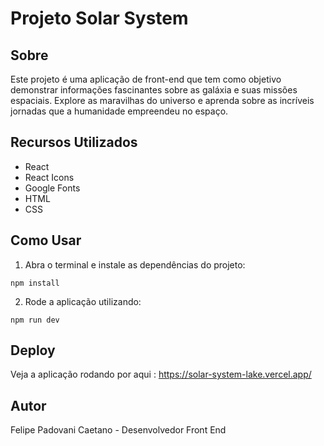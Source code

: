# Projeto Solar System

## Sobre

Este projeto é uma aplicação de front-end que tem como objetivo demonstrar informações fascinantes sobre as galáxia e suas missões espaciais. Explore as maravilhas do universo e aprenda sobre as incríveis jornadas que a humanidade empreendeu no espaço.

## Recursos Utilizados

- React
- React Icons
- Google Fonts
- HTML
- CSS

## Como Usar

1. Abra o terminal e instale as dependências do projeto:

```
npm install
```

2. Rode a aplicação utilizando:

```
npm run dev
```

## Deploy

Veja a aplicação rodando por aqui :
https://solar-system-lake.vercel.app/

## Autor

Felipe Padovani Caetano - Desenvolvedor Front End
